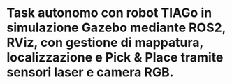 # Task autonomo con robot TIAGo in simulazione Gazebo mediante ROS2, RViz, con gestione di mappatura, localizzazione e Pick & Place tramite sensori laser e camera RGB.
